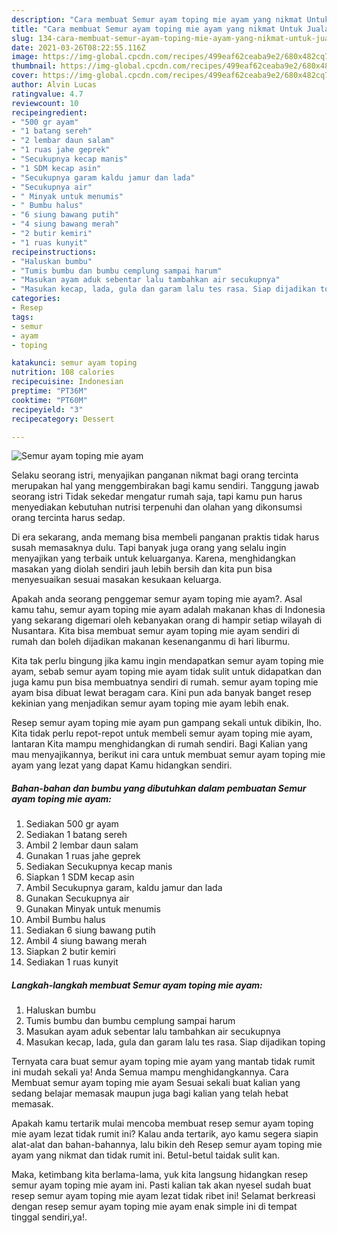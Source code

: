 ```yaml
---
description: "Cara membuat Semur ayam toping mie ayam yang nikmat Untuk Jualan"
title: "Cara membuat Semur ayam toping mie ayam yang nikmat Untuk Jualan"
slug: 134-cara-membuat-semur-ayam-toping-mie-ayam-yang-nikmat-untuk-jualan
date: 2021-03-26T08:22:55.116Z
image: https://img-global.cpcdn.com/recipes/499eaf62ceaba9e2/680x482cq70/semur-ayam-toping-mie-ayam-foto-resep-utama.jpg
thumbnail: https://img-global.cpcdn.com/recipes/499eaf62ceaba9e2/680x482cq70/semur-ayam-toping-mie-ayam-foto-resep-utama.jpg
cover: https://img-global.cpcdn.com/recipes/499eaf62ceaba9e2/680x482cq70/semur-ayam-toping-mie-ayam-foto-resep-utama.jpg
author: Alvin Lucas
ratingvalue: 4.7
reviewcount: 10
recipeingredient:
- "500 gr ayam"
- "1 batang sereh"
- "2 lembar daun salam"
- "1 ruas jahe geprek"
- "Secukupnya kecap manis"
- "1 SDM kecap asin"
- "Secukupnya garam kaldu jamur dan lada"
- "Secukupnya air"
- " Minyak untuk menumis"
- " Bumbu halus"
- "6 siung bawang putih"
- "4 siung bawang merah"
- "2 butir kemiri"
- "1 ruas kunyit"
recipeinstructions:
- "Haluskan bumbu"
- "Tumis bumbu dan bumbu cemplung sampai harum"
- "Masukan ayam aduk sebentar lalu tambahkan air secukupnya"
- "Masukan kecap, lada, gula dan garam lalu tes rasa. Siap dijadikan toping"
categories:
- Resep
tags:
- semur
- ayam
- toping

katakunci: semur ayam toping 
nutrition: 108 calories
recipecuisine: Indonesian
preptime: "PT36M"
cooktime: "PT60M"
recipeyield: "3"
recipecategory: Dessert

---
```



![Semur ayam toping mie ayam](https://img-global.cpcdn.com/recipes/499eaf62ceaba9e2/680x482cq70/semur-ayam-toping-mie-ayam-foto-resep-utama.jpg)

Selaku seorang istri, menyajikan panganan nikmat bagi orang tercinta merupakan hal yang menggembirakan bagi kamu sendiri. Tanggung jawab seorang istri Tidak sekedar mengatur rumah saja, tapi kamu pun harus menyediakan kebutuhan nutrisi terpenuhi dan olahan yang dikonsumsi orang tercinta harus sedap.

Di era  sekarang, anda memang bisa membeli panganan praktis tidak harus susah memasaknya dulu. Tapi banyak juga orang yang selalu ingin menyajikan yang terbaik untuk keluarganya. Karena, menghidangkan masakan yang diolah sendiri jauh lebih bersih dan kita pun bisa menyesuaikan sesuai masakan kesukaan keluarga. 



Apakah anda seorang penggemar semur ayam toping mie ayam?. Asal kamu tahu, semur ayam toping mie ayam adalah makanan khas di Indonesia yang sekarang digemari oleh kebanyakan orang di hampir setiap wilayah di Nusantara. Kita bisa membuat semur ayam toping mie ayam sendiri di rumah dan boleh dijadikan makanan kesenanganmu di hari liburmu.

Kita tak perlu bingung jika kamu ingin mendapatkan semur ayam toping mie ayam, sebab semur ayam toping mie ayam tidak sulit untuk didapatkan dan juga kamu pun bisa membuatnya sendiri di rumah. semur ayam toping mie ayam bisa dibuat lewat beragam cara. Kini pun ada banyak banget resep kekinian yang menjadikan semur ayam toping mie ayam lebih enak.

Resep semur ayam toping mie ayam pun gampang sekali untuk dibikin, lho. Kita tidak perlu repot-repot untuk membeli semur ayam toping mie ayam, lantaran Kita mampu menghidangkan di rumah sendiri. Bagi Kalian yang mau menyajikannya, berikut ini cara untuk membuat semur ayam toping mie ayam yang lezat yang dapat Kamu hidangkan sendiri.

<!--inarticleads1-->

##### Bahan-bahan dan bumbu yang dibutuhkan dalam pembuatan Semur ayam toping mie ayam:

1. Sediakan 500 gr ayam
1. Sediakan 1 batang sereh
1. Ambil 2 lembar daun salam
1. Gunakan 1 ruas jahe geprek
1. Sediakan Secukupnya kecap manis
1. Siapkan 1 SDM kecap asin
1. Ambil Secukupnya garam, kaldu jamur dan lada
1. Gunakan Secukupnya air
1. Gunakan  Minyak untuk menumis
1. Ambil  Bumbu halus
1. Sediakan 6 siung bawang putih
1. Ambil 4 siung bawang merah
1. Siapkan 2 butir kemiri
1. Sediakan 1 ruas kunyit




<!--inarticleads2-->

##### Langkah-langkah membuat Semur ayam toping mie ayam:

1. Haluskan bumbu
1. Tumis bumbu dan bumbu cemplung sampai harum
1. Masukan ayam aduk sebentar lalu tambahkan air secukupnya
1. Masukan kecap, lada, gula dan garam lalu tes rasa. Siap dijadikan toping




Ternyata cara buat semur ayam toping mie ayam yang mantab tidak rumit ini mudah sekali ya! Anda Semua mampu menghidangkannya. Cara Membuat semur ayam toping mie ayam Sesuai sekali buat kalian yang sedang belajar memasak maupun juga bagi kalian yang telah hebat memasak.

Apakah kamu tertarik mulai mencoba membuat resep semur ayam toping mie ayam lezat tidak rumit ini? Kalau anda tertarik, ayo kamu segera siapin alat-alat dan bahan-bahannya, lalu bikin deh Resep semur ayam toping mie ayam yang nikmat dan tidak rumit ini. Betul-betul taidak sulit kan. 

Maka, ketimbang kita berlama-lama, yuk kita langsung hidangkan resep semur ayam toping mie ayam ini. Pasti kalian tak akan nyesel sudah buat resep semur ayam toping mie ayam lezat tidak ribet ini! Selamat berkreasi dengan resep semur ayam toping mie ayam enak simple ini di tempat tinggal sendiri,ya!.

